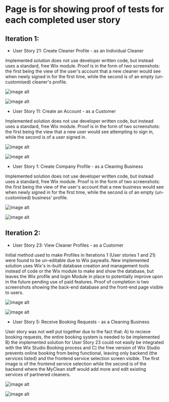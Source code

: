 # Page is for showing proof of tests for each completed user story 

## Iteration 1:

- User Story 21: Create Cleaner Profile - as an Individual Cleaner

Implemented solution does not use developer written code, but instead uses a standard, free Wix module. Proof is in the
form of two screenshots: the first being the view of the user's account that a new cleaner would see when newly signed in for the first time,
while the second is of an empty (un-customised) cleaner's profile.

![image alt](https://github.com/MartinArmstrongAU/CP3407_Group_Project/blob/71cb1faf0a914264e343c4cd0b114de52036b386/images/21and1dash1%20website%20account%20info.JPG)

![image alt](https://github.com/MartinArmstrongAU/CP3407_Group_Project/blob/71cb1faf0a914264e343c4cd0b114de52036b386/images/21and1dash2%20website%20profile%20page.JPG)

- User Story 11: Create an Account - as a Customer

Implemented solution does not use developer written code, but instead uses a standard, free Wix module. Proof is in the
form of two screenshots: the first being the view that a new user would see attempting to sign in, while the second is 
of a user signed in.


![image alt](https://github.com/MartinArmstrongAU/CP3407_Group_Project/blob/71cb1faf0a914264e343c4cd0b114de52036b386/images/11dash1%20login%20attempt.JPG)

![image alt](https://github.com/MartinArmstrongAU/CP3407_Group_Project/blob/71cb1faf0a914264e343c4cd0b114de52036b386/images/11dash2%20logged%20in%20user.JPG)

- User Story 1: Create Company Profile - as a Cleaning Business

Implemented solution does not use developer written code, but instead uses a standard, free Wix module. Proof is in the
form of two screenshots: the first being the view of the user's account that a new business would see when newly signed in for the first time,
while the second is of an empty (un-customised) business' profile.

![image alt](https://github.com/MartinArmstrongAU/CP3407_Group_Project/blob/71cb1faf0a914264e343c4cd0b114de52036b386/images/21and1dash1%20website%20account%20info.JPG)

![image alt](https://github.com/MartinArmstrongAU/CP3407_Group_Project/blob/71cb1faf0a914264e343c4cd0b114de52036b386/images/21and1dash2%20website%20profile%20page.JPG)

## Iteration 2:

- User Story 23: View Cleaner Profiles - as a Customer

Initial method used to make Profiles in Iterations 1 (User stories 1 and 21) were found to be un-editable due to Wix paywalls. 
New implemented solution uses Wix's in-built database creation and management tools instead of code or the Wix module to 
make and show the database, but leaves the Wix profile and login Module in place to potentially improve upon in the future
pending use of paid features. Proof of completion is two screenshots showing the back-end database and the front-end
page visible to users.

![image alt](https://github.com/MartinArmstrongAU/CP3407_Group_Project/blob/71cb1faf0a914264e343c4cd0b114de52036b386/images/23dash1%20backend%20of%20member%20roles.JPG)

![image alt](https://github.com/MartinArmstrongAU/CP3407_Group_Project/blob/71cb1faf0a914264e343c4cd0b114de52036b386/images/23dash2%20find%20a%20cleaner%20page.JPG)

- User Story 5: Receive Booking Requests - as a Cleaning Business

User story was not well put together due to the fact that: A) to recieve booking requests, the entire booking system is needed to be implemented B) the implemented solution for User Story 23 could not easily be integrated with the Wix Studio Booking process and C) the free version of Wix Studio prevents online booking from being functional, leaving only backend (the services listed) and the frontend service selection screen visible. The first image is of the frontend service selection while the second is of the backend where the MyClean staff would add more and edit existing services of partnered cleaners.


![image alt](https://github.com/MartinArmstrongAU/CP3407_Group_Project/blob/27e95b9e562982623c61c9b34b3c8fe757c0fa13/images/5dash1%20booking%20frontend.JPG)

![image alt](https://github.com/MartinArmstrongAU/CP3407_Group_Project/blob/d23d365409358cb0abfbbacc5ee42408f501485d/images/5dash2%20booking%20backend.JPG)

